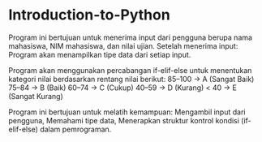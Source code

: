 # Introduction-to-Python
Program ini bertujuan untuk menerima input dari pengguna berupa nama mahasiswa, NIM mahasiswa, dan nilai ujian. Setelah menerima input:
Program akan menampilkan tipe data dari setiap input.

Program akan menggunakan percabangan if-elif-else untuk menentukan kategori nilai berdasarkan rentang nilai berikut:
    85–100 → A (Sangat Baik)
    75–84 → B (Baik)
    60–74 → C (Cukup)
    40–59 → D (Kurang)
    < 40 → E (Sangat Kurang)

Program ini bertujuan untuk melatih kemampuan:
    Mengambil input dari pengguna,
    Memahami tipe data,
    Menerapkan struktur kontrol kondisi (if-elif-else) dalam pemrograman.
